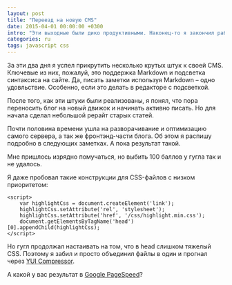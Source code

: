 ```yaml
---
layout: post
title: "Переезд на новую CMS"
date: 2015-04-01 00:00:00 +0300
intro: "Эти выходные были дико продуктивными. Наконец-то я закончил работу над первой версией облачной CMS для личных проектов. И перенес на нее свой блог."
categories: ru
tags: javascript css
---
```


За эти два дня я успел прикрутить несколько крутых штук к своей CMS. Ключевые из них, пожалуй, это поддержка Markdown и подсветка синтаксиса на сайте. Да, писать заметки используя Markdown – одно удовльствие. Особенно, если это делать в редакторе с подсветкой.

После того, как эти штуки были реализованы, я понял, что пора переносить блог на новый движок и начинать активно писать. Но для начала сделал небольшой рерайт старых статей.

Почти половина времени ушла на разворачивание и оптимизацию самого сервера, а так же фронтэнд-части блога. Об этом я распишу подробно в следующих заметках. А пока результат такой.

Мне пришлось изрядно помучаться, но выбить 100 баллов у гугла так и не удалось.

Я даже пробовал такие конструкции для CSS-файлов с низком приоритетом:

```
<script>
    var highlightCss = document.createElement('link');
    highlightCss.setAttribute('rel', 'stylesheet');
    highlightCss.setAttribute('href', '/css/highlight.min.css');
    document.getElementsByTagName('head')[0].appendChild(highlightCss);
</script>
```

Но гугл продолжал настаивать на том, что в head слишком тяжелый CSS. Поэтому я забил и просто объединил файлы в один и прогнал через [YUI Compressor](http://yui.github.io/yuicompressor/).

А какой у вас результат в [Google PageSpeed](https://developers.google.com/speed/pagespeed/insights/)?
